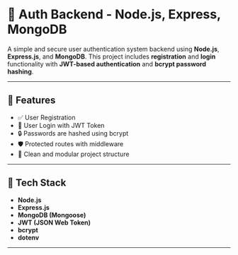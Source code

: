 # 🔐 Auth Backend - Node.js, Express, MongoDB

A simple and secure user authentication system backend using **Node.js**, **Express.js**, and **MongoDB**. This project includes **registration** and **login** functionality with **JWT-based authentication** and **bcrypt password hashing**.

---

## 🚀 Features

- ✅ User Registration
- 🔐 User Login with JWT Token
- 🔒 Passwords are hashed using bcrypt
- 🛡️ Protected routes with middleware
- 📂 Clean and modular project structure

---

## 🧱 Tech Stack

- **Node.js**
- **Express.js**
- **MongoDB (Mongoose)**
- **JWT (JSON Web Token)**
- **bcrypt**
- **dotenv**

---


